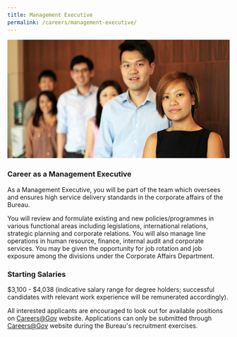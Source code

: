 ```yaml
---
title: Management Executive
permalink: /careers/management-executive/
---
```


<img src="/images/careers_mgtm-exec.jpg" alt="management executive">

### **Career as a Management Executive**

As a Management Executive, you will be part of the team which oversees and ensures high service delivery standards in the corporate affairs of the Bureau.

You will review and formulate existing and new policies/programmes in various functional areas including legislations, international relations, strategic planning and corporate relations. You will also manage line operations in human resource, finance, internal audit and corporate services. You may be given the opportunity for job rotation and job exposure among the divisions under the Corporate Affairs Department.


### **Starting Salaries**

$3,100 - $4,038 (indicative salary range for degree holders; successful candidates with relevant work experience will be remunerated accordingly).

All interested applicants are encouraged to look out for available positions on [Careers@Gov](https://www.careers.gov.sg/) website. Applications can only be submitted through [Careers@Gov](https://www.careers.gov.sg/) website during the Bureau's recruitment exercises.

